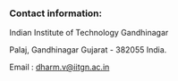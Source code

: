 ### Contact information:

Indian Institute of Technology Gandhinagar

Palaj, Gandhinagar
Gujarat - 382055
India.

Email : dharm.v@iitgn.ac.in 
